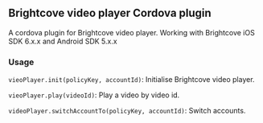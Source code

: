 ## Brightcove video player Cordova plugin

A cordova plugin for Brightcove video player. Working with Brightcove iOS SDK 6.x.x and Android SDK 5.x.x

### Usage
`vieoPlayer.init(policyKey, accountId)`: Initialise Brightcove video player.

`vieoPlayer.play(videoId)`: Play a video by video id.

`videoPlayer.switchAccountTo(policyKey, accountId)`: Switch accounts.
